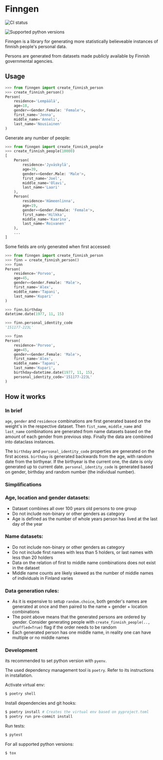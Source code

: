 
# Finngen

<!-- Badges -->
![CI status](https://github.com/mknea/finngen/actions/workflows/lint_and_test.yaml/badge.svg)

![Supported python versions](https://img.shields.io/badge/-Python%203.8%20%7C%203.9%20%7C%203.10-blue)

Finngen is a library for generating more statistically believeable instances of finnish people's personal data.

Persons are generated from datasets made publicly available by Finnish governmental agencies.

## Usage

```python
>>> from finngen import create_finnish_person
>>> create_finnish_person()
Person(
    residence='Lempäälä',
    age=18,
    gender=<Gender.Female: 'Female'>,
    first_name='Jenna',
    middle_name='Anneli',
    last_name='Nousiainen'
)
```
Generate any number of people:
````python
>>> from finngen import create_finnish_people
>>> create_finnish_people(10000)
[
    Person(
        residence='Jyväskylä',
        age=39,
        gender=<Gender.Male: 'Male'>,
        first_name='Joel',
        middle_name='Olavi',
        last_name='Laari'
    ),
    Person(
        residence='Hämeenlinna',
        age=19,
        gender=<Gender.Female: 'Female'>,
        first_name='Hilkka',
        middle_name='Kaarina',
        last_name='Roivanen'
    ),
    ...
]
````
Some fields are only generated when first accessed:
```python traceback
>>> from finngen import create_finnish_person
>>> finn = create_finnish_person()
>>> finn
Person(
    residence='Porvoo',
    age=45,
    gender=<Gender.Female: 'Male'>,
    first_name='Alex',
    middle_name='Tapani',
    last_name='Kupari'
)

>>> finn.birthday
datetime.date(1977, 11, 15)

>>> finn.personal_identity_code
'151177-223L'

>>> finn
Person(
    residence='Porvoo',
    age=45,
    gender=<Gender.Female: 'Male'>,
    first_name='Alex',
    middle_name='Tapani',
    last_name='Kupari',
    birthday=datetime.date(1977, 11, 15),
    personal_identity_code='151177-223L'
)
```

## How it works

### In brief

`age`, `gender` and `residence` combinations are first generated based on the weight's in the respective dataset. Then `fist_name`, `middle_name` and `last_name` combinations are generated from name datasets based on the amount of each gender from previous step. Finally the data are combined into dataclass instances.

The `birthday` and `personal_identity_code` properties are generated on the first access.
`birthday` is generated backwards from the age, with random date from the birthyear. If the birthyear is the current one, the date is only generated up to current date.
`personal_identity_code` is generated based on gender, birthday and random number (the individual number).

### Simplifications

### Age, location and gender datasets:
- Dataset combines all over 100 years old persons to one group
- Do not include non-binary or other genders as category
- Age is defined as the number of whole years person has lived at the last day of the year

### Name datasets:
- Do not include non-binary or other genders as category
- Do not include first names with less than 5 holders, or last names with less than 20 holders
- Data on the relation of first to middle name combinations does not exist in the dataset
- Middle name counts are likely skewed as the number of middle names of individuals in Finland varies

### Data generation rules:
- As it is expensive to setup `random.choice`, both gender's names are generated at once and then paired to the name + gender + location combinations
- The point above means that the generated persons are ordered by gender. Consider generating people with `create_finnish_people(.., shuffled=True)` flag if the order needs to be random
- Each generated person has one middle name, in reality one can have multiple or no middle names

### Development

its recommended to set python version with `pyenv`.

The used dependency management tool is ``poetry``.
Refer to its instructions in installation.

Activate virtual env:
```bash
$ poetry shell
```
Install dependencies and git hooks:
```bash
$ poetry install # Creates the virtual env based on pyproject.toml
$ poetry run pre-commit install
```
Run tests:
```bash
$ pytest
```
For all supported python versions:
```bash
$ tox
```
